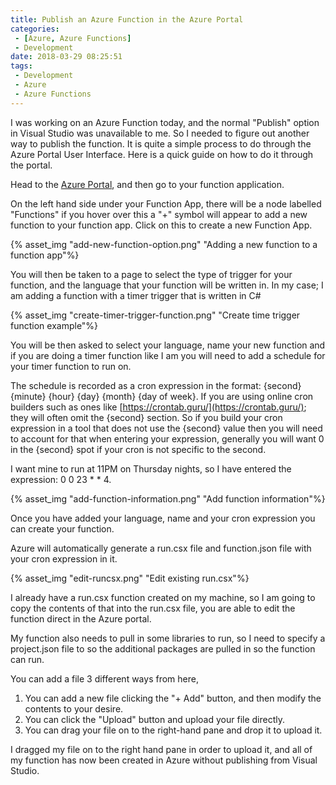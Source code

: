 ```yaml
---
title: Publish an Azure Function in the Azure Portal
categories:
 - [Azure, Azure Functions]
 - Development
date: 2018-03-29 08:25:51
tags:
 - Development
 - Azure
 - Azure Functions
---
```


I was working on an Azure Function today, and the normal "Publish" option in Visual Studio was unavailable to me. So I needed to figure out another way to publish the function. It is quite a simple process to do through the Azure Portal User Interface. Here is a quick guide on how to do it through the portal.
<!-- more --> 

Head to the [Azure Portal](https://portal.azure.com), and then go to your function application.

On the left hand side under your Function App, there will be a node labelled "Functions" if you hover over this a "+" symbol will appear to add a new function to your function app. Click on this to create a new Function App.

{% asset_img "add-new-function-option.png" "Adding a new function to a function app"%}

You will then be taken to a page to select the type of trigger for your function, and the language that your function will be written in. In my case; I am adding a function with a timer trigger that is written in C#

{% asset_img "create-timer-trigger-function.png" "Create time trigger function example"%}

You will be then asked to select your language, name your new function and if you are doing a timer function like I am you will need to add a schedule for your timer function to run on.

The schedule is recorded as a cron expression in the format: {second} {minute} {hour} {day} {month} {day of week}. If you are using online cron builders such as ones like [https://crontab.guru/](https://crontab.guru/); they will often omit the {second} section. So if you build your cron expression in a tool that does not use the {second} value then you will need to account for that when entering your expression, generally you will want 0 in the {second} spot if your cron is not specific to the second.

I want mine to run at 11PM on Thursday nights, so I have entered the expression: 0 0 23 * * 4.

{% asset_img "add-function-information.png" "Add function information"%}

Once you have added your language, name and your cron expression you can create your function.

Azure will automatically generate a run.csx file and function.json file with your cron expression in it.

{% asset_img "edit-runcsx.png" "Edit existing run.csx"%}

I already have a run.csx function created on my machine, so I am going to copy the contents of that into the run.csx file, you are able to edit the function direct in the Azure portal.

My function also needs to pull in some libraries to run, so I need to specify a project.json file to so the additional packages are pulled in so the function can run.

You can add a file 3 different ways from here, 

1. You can add a new file clicking the "+ Add" button, and then modify the contents to your desire.
1. You can click the "Upload" button and upload your file directly.
1. You can drag your file on to the right-hand pane and drop it to upload it.

I dragged my file on to the right hand pane in order to upload it, and all of my function has now been created in Azure without publishing from Visual Studio.